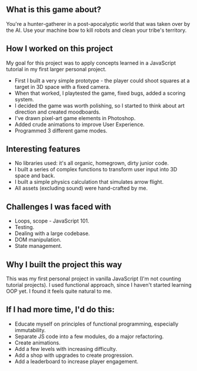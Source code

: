## What is this game about?
  You're a hunter-gatherer in a post-apocalyptic world that was taken over by the AI. Use your machine bow to kill robots and clean your tribe's territory.

## How I worked on this project

My goal for this project was to apply concepts learned in a JavaScript tutorial in my first larger personal project.
  - First I built a very simple prototype - the player could shoot squares at a target in 3D space with a fixed camera.
  - When that worked, I playtested the game, fixed bugs, added a scoring system.
  - I decided the game was worth polishing, so I started to think about art direction and created moodboards.
  - I've drawn pixel-art game elements in Photoshop.
  - Added crude animations to improve User Experience.
  - Programmed 3 different game modes.
    
## Interesting features
  - No libraries used: it's all organic, homegrown, dirty junior code.
  - I built a series of complex functions to transform user input into 3D space and back.
  - I built a simple physics calculation that simulates arrow flight.
  - All assets (excluding sound) were hand-crafted by me.
    
## Challenges I was faced with
  - Loops, scope - JavaScript 101.
  - Testing.
  - Dealing with a large codebase.
  - DOM manipulation.
  - State management. 

## Why I built the project this way
  This was my first personal project in vanilla JavaScript (I'm not counting tutorial projects). 
  I used functional approach, since I haven't started learning OOP yet. I found it feels quite natural to me.  

## If I had more time, I'd do this:
  - Educate myself on principles of functional programming, especially immutability.
  - Separate JS code into a few modules, do a major refactoring.
  - Create animations.
  - Add a few levels with increasing difficulty.
  - Add a shop with upgrades to create progression.
  - Add a leaderboard to increase player engagement.
  
